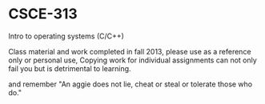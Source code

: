 CSCE-313
========

Intro to operating systems (C/C++)

Class material and work completed in fall 2013, please use as a reference only
or personal use, Copying work for individual assignments can not only fail you
but is detrimental to learning.

and remember "An aggie does not lie, cheat or steal or tolerate those who do."

